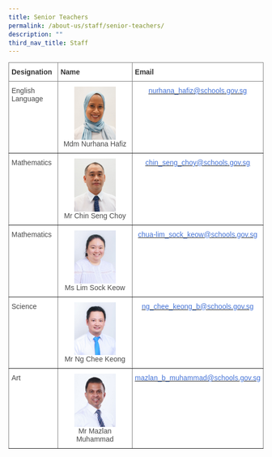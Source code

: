 ```yaml
---
title: Senior Teachers
permalink: /about-us/staff/senior-teachers/
description: ""
third_nav_title: Staff
---
```

<style type="text/css">
.tg  {border-collapse:collapse;border-spacing:0;}
.tg td{border-color:black;border-style:solid;border-width:1px;font-family:Arial, sans-serif;font-size:14px;
  overflow:hidden;padding:10px 5px;word-break:normal;}
.tg th{border-color:black;border-style:solid;border-width:1px;font-family:Arial, sans-serif;font-size:14px;
  font-weight:normal;overflow:hidden;padding:10px 5px;word-break:normal;}
.tg .tg-rx9b{background-color:#FFF;border-color:inherit;color:#323232;font-weight:bold;text-align:left;vertical-align:top}
.tg .tg-acgv{background-color:#FFF;border-color:inherit;color:#484848;text-align:left;vertical-align:top}
.tg .tg-nbj5{background-color:#FFF;border-color:inherit;text-align:center;vertical-align:top}
.tg .tg-4z3p{background-color:#FFF;border-color:inherit;color:#4372D6;text-align:center;text-decoration:underline;vertical-align:top
  }
</style>
<table class="tg">
<thead>
  <tr>
    <th class="tg-rx9b"><span style="font-weight:700;font-style:normal;text-decoration:none;color:#323232;background-color:transparent">Designation</span></th>
    <th class="tg-rx9b"><span style="font-weight:700;font-style:normal;text-decoration:none;color:#323232;background-color:transparent">Name</span></th>
    <th class="tg-rx9b"><span style="font-weight:700;font-style:normal;text-decoration:none;color:#323232;background-color:transparent">Email</span></th>
  </tr>
</thead>
<tbody>
  <tr>
    <td class="tg-acgv"><span style="font-weight:400;font-style:normal;text-decoration:none;color:#484848;background-color:transparent">English Language</span></td>
    <td class="tg-nbj5"> <img style="width:60%" src="/images/Staff%20Photos/Senior%20Teachers/mdm%20nurhana%20hafiz%20passport%20size.jpg" align="center"><span style="font-weight:400;font-style:normal;text-decoration:none;color:#484848;background-color:transparent"><br>Mdm Nurhana Hafiz</span></td>
    <td class="tg-4z3p"><a href="mailto:nurhana_hafiz@schools.gov.sg"><span style="color:#4372D6">nurhana_hafiz@schools.gov.sg</span></a></td>
  </tr>
  <tr>
    <td class="tg-acgv"><span style="font-weight:400;font-style:normal;text-decoration:none;color:#484848;background-color:transparent">Mathematics</span></td>
    <td class="tg-nbj5"><img style="width:60%" src="/images/Staff%20Photos/Senior%20Teachers/mr%20chin%20seng%20choy%20.jpg" align="center"><span style="font-weight:400;font-style:normal;text-decoration:none;color:#484848;background-color:transparent"><br>Mr Chin Seng Choy</span></td>
    <td class="tg-4z3p"><a href="mailto:chin_seng_choy_lance@schools.gov.sg"><span style="color:#4372D6">chin_seng_choy@schools.gov.sg</span></a></td>
  </tr>
  <tr>
    <td class="tg-acgv"><span style="font-weight:400;font-style:normal;text-decoration:none;color:#484848;background-color:transparent">Mathematics</span></td>
    <td class="tg-nbj5"><span style="color:#484848;background-color:transparent"><img style="width:60%" src="/images/Staff%20Photos/Senior%20Teachers/ms%20lim%20sock%20keow%20noel%20.jpg" align="center"></span><br><span style="color:#484848;background-color:transparent">Ms Lim Sock Keow</span><br></td>
    <td class="tg-4z3p"><a href="mailto:chua-lim_sock_keow@schools.gov.sg"><span style="color:#4372D6">chua-lim_sock_keow@schools.gov.sg</span></a></td>
  </tr>
  <tr>
    <td class="tg-acgv"><span style="font-weight:400;font-style:normal;text-decoration:none;color:#484848;background-color:transparent">Science</span></td>
    <td class="tg-nbj5"><img style="width:60%" src="/images/Staff%20Photos/Senior%20Teachers/mr%20ng%20chee%20keong%20.jpg" align="center"><br><span style="font-weight:400;font-style:normal;text-decoration:none;color:#484848;background-color:transparent">Mr Ng Chee Keong</span></td>
    <td class="tg-4z3p"><a href="mailto:ng_chee_keong_b@schools.gov.sg"><span style="color:#4372D6">ng_chee_keong_b@schools.gov.sg</span></a></td>
  </tr>
  <tr>
    <td class="tg-acgv"><span style="font-weight:400;font-style:normal;text-decoration:none;color:#484848;background-color:transparent">Art</span></td>
    <td class="tg-nbj5"><span style="color:#484848;background-color:transparent"><img style="width:60%" src="/images/Staff%20Photos/Senior%20Teachers/mr%20mazlan%20muhammad%20.jpg" align="center"></span><br><span style="color:#484848;background-color:transparent">Mr Mazlan Muhammad</span><br></td>
    <td class="tg-4z3p"><a href="mailto:mazlan_b_muhammad@schools.gov.sg"><span style="color:#4372D6">mazlan_b_muhammad@schools.gov.sg</span></a></td>
  </tr>

</tbody>
</table>